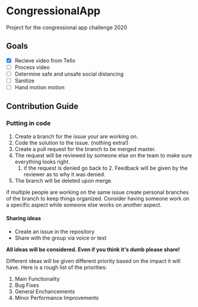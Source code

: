 # CongressionalApp

Project for the congressional app challenge 2020

## Goals

- [X] Recieve video from Tello
- [ ] Process video
- [ ] Determine safe and unsafe social distancing
- [ ] Sanitize
- [ ] Hand motion motion

## Contribution Guide

### Putting in code

1. Create a branch for the issue your are working on.
1. Code the solution to the issue. (nothing extra!)
1. Create a pull request for the branch to be merged master.
1. The request will be reviewed by someone else on the team to make sure everything looks right.
   1. if the request is denied go back to 2. Feedback will be given by the reviewer as to why it was denied.
1. The branch will be deleted upon merge.

if multiple people are working on the same issue create personal branches of the branch to keep things organized. Consider having someone work on a specific aspect while someone else works on another aspect.

#### Sharing ideas

- Create an issue in the repository
- Share with the group via voice or text

**All ideas will be considered. Even if you think it's dumb please share!**

Different ideas will be given different priority based on the impact it will have. Here is a rough list of the priorities:

1. Main Functionality
2. Bug Fixes
3. General Enchancements
4. Minor Performance Improvements
